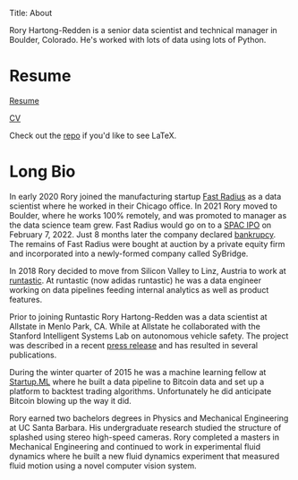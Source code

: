 Title: About

Rory Hartong-Redden is a senior data scientist and technical manager in Boulder, Colorado. 
He's worked with lots of data using lots of Python.


# Resume
[Resume](https://github.com/roryhr/resume/raw/master/rhartong_redden_resume.pdf)

[CV](https://github.com/roryhr/resume/raw/master/rhartong_redden_cv.pdf)

Check out the [repo](https://github.com/roryhr/resume) if you'd like to see LaTeX.


# Long Bio
In early 2020 Rory joined the manufacturing startup [Fast Radius](https://www.fastradius.com/) as a data scientist where he worked in their Chicago office.
In 2021 Rory moved to Boulder, where he works 100% remotely, and was promoted to manager as the data science team grew. 
Fast Radius would go on to a [SPAC IPO](https://www.nasdaq.com/press-release/fast-radius-announces-completion-of-merger-with-ecp-environmental-growth) on February 7, 2022.
Just 8 months later the company declared [bankrupcy](https://www.nasdaq.com/press-release/fast-radius-commences-chapter-11-to-complete-its-marketing-and-sale-process-2022-11). 
The remains of Fast Radius were bought at auction by a private equity firm and incorporated into a newly-formed company called SyBridge.


In 2018 Rory decided to move from Silicon Valley to Linz, Austria to work at [runtastic](https://www.runtastic.com/). 
At runtastic (now adidas runtastic) he was a data engineer working on data pipelines feeding internal analytics as well as product features.


Prior to joining Runtastic Rory Hartong-Redden was a data scientist at Allstate in Menlo Park, CA. 
While at Allstate he collaborated with the Stanford Intelligent Systems Lab on autonomous vehicle safety.
The project was described in a recent [press release](https://www.allstatenewsroom.com/news/allstate-announces-autonomous-vehicle-research-agreement/) and has resulted in several publications.

During the winter quarter of 2015 he was a machine learning fellow at [Startup.ML](Startup.ML) where he built a data pipeline to Bitcoin data and set up a platform to backtest trading algorithms. 
Unfortunately he did anticipate Bitcoin blowing up the way it did.

Rory earned two bachelors degrees in Physics and Mechanical Engineering at UC Santa Barbara. 
His undergraduate research studied the structure of splashed using stereo high-speed cameras.
Rory completed a masters in Mechanical Engineering and continued to work in experimental fluid dynamics where he built a new fluid dynamics experiment that measured fluid motion using a novel computer vision system.
